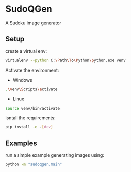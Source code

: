 # SudoQGen
A Sudoku image generator


## Setup

create a virtual env:
```bash
virtualenv --python C:\Path\To\Python\python.exe venv
```

Activate the environment:
* Windows
```bash
.\venv\Scripts\activate
```

* Linux
```bash
source venv/bin/activate
```

isntall the requirements:
```bash
pip install -e .[dev]
```

## Examples
run a simple example generating images using:
```bash
python -m "sudoqgen.main"
```